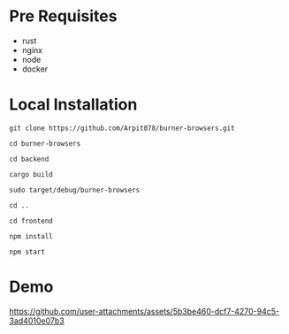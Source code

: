 # Pre Requisites
- rust
- nginx
- node
- docker

# Local Installation
``` git clone https://github.com/Arpit078/burner-browsers.git ```

``` cd burner-browsers ```

``` cd backend ```

``` cargo build ```

``` sudo target/debug/burner-browsers ```

``` cd .. ```

``` cd frontend ```

``` npm install ```

``` npm start ```

# Demo
https://github.com/user-attachments/assets/5b3be460-dcf7-4270-94c5-3ad4010e07b3
